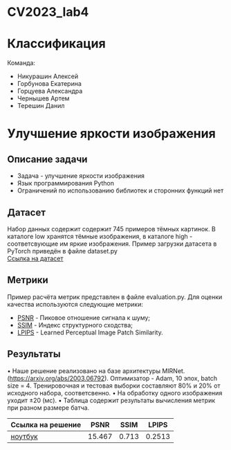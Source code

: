 # CV2023_lab4
#  Классификация

Команда:
* Никурашин Алексей
* Горбунова Екатерина 
* Горцуева Александра
* Чернышев Артем
* Терешин Данил
  
# Улучшение яркости изображения
## Описание задачи
* Задача - улучшение яркости изображения
* Язык программирования Python
* Ограничений по использованию библиотек и сторонних функций нет

## Датасет
Набор данных содержит содержит 745 примеров тёмных картинок. В каталоге low хранятся тёмные изображения, в каталоге high - соответсвующие им яркие изображения. Пример загрузки датасета в PyTorch приведён в файле dataset.py       
[Ссылка на датасет](https://drive.google.com/file/d/1ThoPb1flnfXDpRIytgBd7_e9Kv_lPnbo/view) 

## Метрики
Пример расчёта метрик представлен в файле evaluation.py. Для оценки качества используются следующие метрики:
* [PSNR](https://ru.wikipedia.org/wiki/Пиковое_отношение_сигнала_к_шуму) - Пиковое отношение сигнала к шуму;
* [SSIM](https://ru.wikipedia.org/wiki/SSIM) - Индекс структурного сходства;
* [LPIPS](https://github.com/richzhang/PerceptualSimilarity#c-about-the-metric) - Learned Perceptual Image Patch Similarity.  

## Результаты
• Наше решение реализовано на базе архитектуры MIRNet. (https://arxiv.org/abs/2003.06792). Оптимизатор - Adam, 10 эпох, batch size = 4. Тренировочная и тестовая выборки составляют 80% и 20% от исходного набора, соответсвенно.
• На обработку одного изображения  уходит ±20 (мс).
• Таблица содержит результаты вычисления метрик при разном размере батча.


| Ссылка на решение |PSNR|SSIM|LPIPS|
|-------------------|----|----|-----|
| [ноутбук](https://colab.research.google.com/drive/1oVlQQ5BEgRKoJB469scVhw8xbgPstqOm?usp=sharing) |15.467|0.713|0.2513

